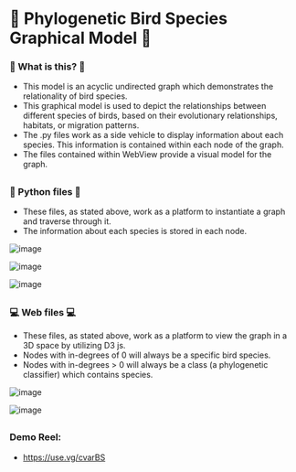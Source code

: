 # :parrot: Phylogenetic Bird Species Graphical Model :parrot:


### :thinking: What is this? :thinking:
- This model is an acyclic undirected graph which demonstrates the relationality of bird species.
- This graphical model is used to depict the relationships between different species of birds, based on their evolutionary relationships, habitats, or migration patterns.
- The .py files work as a side vehicle to display information about each species. This information is contained within each node of the graph.
- The files contained within WebView provide a visual model for the graph.

##

### :snake: Python files :snake:
- These files, as stated above, work as a platform to instantiate a graph and traverse through it. 
- The information about each species is stored in each node.

![image](https://imgur.com/YWEJz7S.png)

![image](https://imgur.com/3NQRyyu.png)

![image](https://imgur.com/BTIT1Qq.png)

##

### :computer: Web files :computer:
- These files, as stated above, work as a platform to view the graph in a 3D space by utilizing D3 js.
- Nodes with in-degrees of 0 will always be a specific bird species.
- Nodes with in-degrees > 0 will always be a class (a phylogenetic classifier) which contains species.

![image](https://imgur.com/7j63bpQ.png)

![image](https://imgur.com/wMt77Fl.png)

##

### Demo Reel:

- https://use.vg/cvarBS
